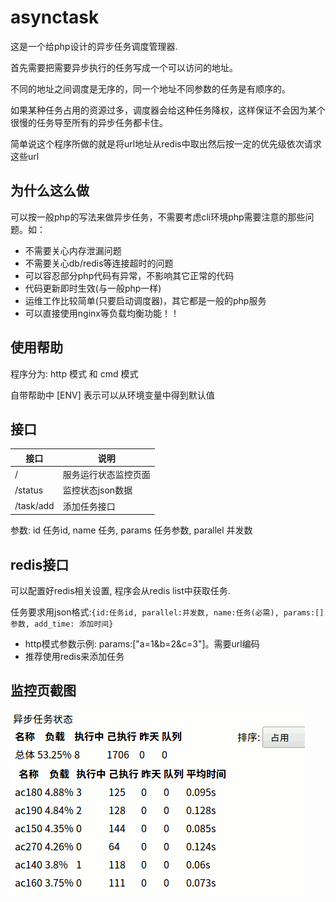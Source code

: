 # asynctask

这是一个给php设计的异步任务调度管理器.

首先需要把需要异步执行的任务写成一个可以访问的地址。

不同的地址之间调度是无序的，同一个地址不同参数的任务是有顺序的。

如果某种任务占用的资源过多，调度器会给这种任务降权，这样保证不会因为某个很慢的任务导至所有的异步任务都卡住。

简单说这个程序所做的就是将url地址从redis中取出然后按一定的优先级依次请求这些url

## 为什么这么做
可以按一般php的写法来做异步任务，不需要考虑cli环境php需要注意的那些问题。如：
* 不需要关心内存泄漏问题
* 不需要关心db/redis等连接超时的问题
* 可以容忍部分php代码有异常，不影响其它正常的代码
* 代码更新即时生效(与一般php一样)
* 运维工作比较简单(只要启动调度器)，其它都是一般的php服务
* 可以直接使用nginx等负载均衡功能！！

## 使用帮助

程序分为: http 模式 和 cmd 模式

自带帮助中 [ENV] 表示可以从环境变量中得到默认值

## 接口

接口      | 说明
----------| -------
/         | 服务运行状态监控页面
/status   | 监控状态json数据
/task/add | 添加任务接口

参数: id 任务id, name 任务, params 任务参数, parallel 并发数


## redis接口
可以配置好redis相关设置, 程序会从redis list中获取任务.

任务要求用json格式:`{id:任务id, parallel:并发数, name:任务(必需), params:[] 参数, add_time: 添加时间}`

* http模式参数示例: params:["a=1&b=2&c=3"]。需要url编码
* 推荐使用redis来添加任务

## 监控页截图

![监控页截图](https://raw.githubusercontent.com/bybzmt/asynctask/master/testtools/screenshot.gif)
